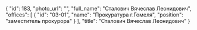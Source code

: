 {
    "id": 183,
    "photo_url": "",
    "full_name": "Сталович Вячеслав Леонидович",
    "offices": [
        {
            "id": "03-01",
            "name": "Прокуратура г.Гомеля",
            "position": "заместитель прокурора"
        }
    ],
    "title": "Сталович Вячеслав Леонидович"
}